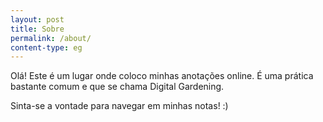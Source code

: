 ```yaml
---
layout: post
title: Sobre
permalink: /about/
content-type: eg
---
```


Olá! Este é um lugar onde coloco minhas anotações online. É uma prática bastante comum e que se chama Digital Gardening.

Sinta-se a vontade para navegar em minhas notas! :) 